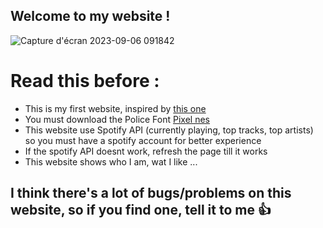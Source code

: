 ## Welcome to my website ! 

![Capture d'écran 2023-09-06 091842](https://github.com/LutreUWU/My-new-website/assets/126251020/deeb3a2e-99b2-4e5c-81da-986bd8051a69)

# Read this before :
+ This is my first website, inspired by [this one](https://dimden.dev/)
+ You must download the Police Font [Pixel nes](https://www.dafontfree.net/pixel-nes-regular/f153115.htm)
+ This website use Spotify API (currently playing, top tracks, top artists) so you must have a spotify account for better experience
+ If the spotify API doesnt work, refresh the page till it works
+ This website shows who I am, wat I like ...

## I think there's a lot of bugs/problems on this website, so if you find one, tell it to me 👍
